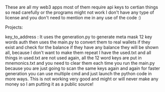 These are all my web3 apps most of them require api keys to certian things so read carefully or the programs might not work I don't have any type of license and you don't need to mention me in any use of the code :)


Projects:

key_to_address : It uses the generation.py to generate meta mask 12 key words auth then uses the main.py to convert them to real wallets if they exist and check for the balance if they have any balance they will be shown all, because I don't want to make them repeat I have the used.txt and all things in used.txt are not used again, all the 12 word keys are put in mnemonics.txt and you need to clear them each time you run the main.py because you are just going to scan the same keys again and again for faster generation you can use multiple cmd and just launch the python code in more ways. This is not working very good and might or will never make any money so I am putting it as a public source!

